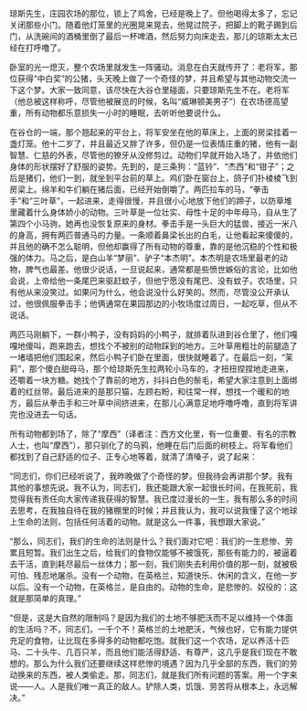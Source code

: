 琼斯先生，庄园农场的那位，锁上了鸡舍，已经是晚上了。但他喝得太多了，忘记关闭那些小门。随着他灯笼里的光圈晃来晃去，他晃过院子，把脚上的靴子踢到后门，从洗碗间的酒桶里倒了最后一杯啤酒，然后努力向床走去，那儿的琼斯太太已经在打呼噜了。

卧室的光一熄灭，整个农场里就发生一阵骚动。消息在白天就传开了：老将军，那位获得“中白奖”的公猪，头天晚上做了一个奇怪的梦，并且希望与其他动物交流一下这个梦。大家一致同意，该尽快在大谷仓里碰面，只要琼斯先生不在。老将军（他总被这样称呼，尽管他被展览的时候，名叫“威琳顿美男子”）在农场德高望重，所有动物都乐意损失一小时的睡眠，去听听他要说什么。

在谷仓的一端，那个翘起来的平台上，将军安坐在他的草床上，上面的房梁挂着一盏灯笼。他十二岁了，并且最近又胖了许多，但仍是一位表情庄重的猪，他有一副智慧、仁慈的外表，尽管他的獠牙从没修剪过。动物们早就开始入场了，并依他们身体的形状摆好了舒服的姿势。先到的，是三条狗：“蓝铃”、“杰西”和“钳子”；之后是猪们，他们一到，就坐到平台前的草上。鸡们卧在窗台上，鸽子们扑棱棱飞到房梁上。绵羊和牛们躺在猪后面，已经开始倒嚼了。两匹拉车的马，“拳击手”和“三叶草”，一起进来，走得很慢，并且很小心地放下他们的蹄子，以防草堆里藏着什么身体娇小的动物。三叶草是一位壮实、母性十足的中年母马，自从生了第四个小马驹，她再也没恢复原来的身材。拳击手是一头巨大的猛兽，接近一米八的身高，拥有两匹普通马的力量。一条顺着鼻梁长出的白毛，让他看起来傻傻的，并且他的确不怎么聪明，但他却赢得了所有动物的尊重，靠的是他沉稳的个性和极强的体力。马之后，是白山羊“梦丽”、驴子“本杰明”。本杰明是农场里最老的动物，脾气也最差。他很少说话，一旦说起来，通常都是些愤世嫉俗的言论，比如他会说，上帝给他一条尾巴来驱赶蚊子，但他宁愿没有尾巴、没有蚊子。农场里，只有他从来没笑过。如果问为什么，他会说没什么好笑的。然而，尽管没公开承认过，他很佩服拳击手；他俩通常在果园那边的小牧场度过周日，一起吃草，但从不说话。

两匹马刚躺下，一群小鸭子，没有妈妈的小鸭子，就排着队进到谷仓里了，他们嘎嘎地傻叫，跑来跑去，想找个不被别的动物踩到的地方。三叶草用粗壮的前腿造了一堵墙把他们围起来，然后小鸭子们卧在里面，很快就睡着了。在最后一刻，“茉莉”，那个傻白甜母马，那个给琼斯先生拉两轮小马车的，才扭扭捏捏地走进来，还嚼着一块方糖。她找个了靠前的地方，抖抖白色的鬃毛，希望大家注意到上面绑着的红丝带。最后进来的是那只猫，左顾右盼，和往常一样，想找一个暖和的地方，最后从拳击手和三叶草中间挤进来，在那儿心满意足地呼噜呼噜，直到将军讲完也没进去一句话。

所有动物都到场了，除了“摩西”（译者注：西方文化里，有一位重要、有名的宗教人士，也叫“摩西”），那只驯化了的乌鸦，他睡在后门后面的树枝上。将军看他们都找到了自己舒适的位子、正专心地等着，就清了清嗓子，说了起来：

“同志们，你们已经听说了，我昨晚做了个奇怪的梦。但我待会再讲那个梦。我有其他的事想先说。我不认为，同志们，我还能跟大家一起很长时间，在我死前，我觉得我有责任向大家传递我获得的智慧。我已度过漫长的一生，我有那么多的时间去思考，在我独自待在我的猪棚里的时候；并且我认为，我可以说我懂了这个地球上生命的法则，包括任何活着的动物。就是这么一件事，我想跟大家说。”

“那么，同志们，我们的生命的法则是什么？我们面对它吧：我们的一生悲惨、劳累且短暂。我们出生之后，给我们的食物仅能够不被饿死，那些有能力的，被逼着去干活，直到耗尽最后一丝体力；那一刻，我们刚失去利用价值的那一刻，就被极可怕、残忍地屠杀。没有一个动物，在英格兰，知道快乐、休闲的含义，在他一岁以后。没有一个动物，在英格兰，是自由的。动物的生命，是悲惨的、奴役的：这就是那简单的真理。”

“但是，这是大自然的限制吗？是因为我们的土地不够肥沃而不足以维持一个体面的生活吗？不，同志们，一千个不！英格兰的土地肥沃，气候也好，它有能力提供充足的食物，让比现在多得多的动物都吃饱。就我们这一个农场，足以养活十匹马、二十头牛、几百只羊，而且他们能活得舒适、有尊严，这几乎是我们现在不敢想的。那么为什么我们还要继续这样悲惨的境遇？因为几乎全部的东西，我们的劳动换来的东西，被人类偷走。那，同志们，就是我们所有问题的答案。用一个字来说——人。人是我们唯一真正的敌人。铲除人类，饥饿、劳苦将从根本上，永远解决。”
